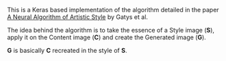 This is a Keras based implementation of the algorithm detailed in the paper [A Neural Algorithm of Artistic Style](https://arxiv.org/abs/1508.06576) by Gatys et al.

The idea behind the algorithm is to take the essence of a Style image (**S**), apply it on the Content image (**C**) and create the Generated image (**G**).

**G** is basically **C** recreated in the style of **S**.
